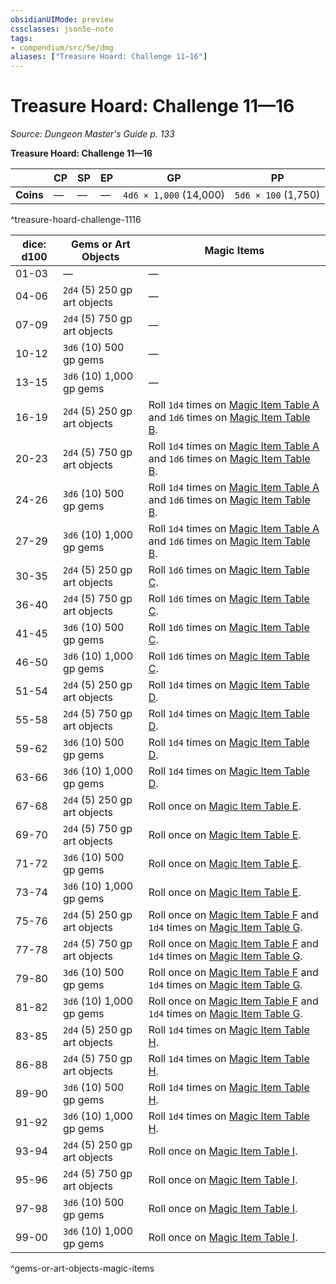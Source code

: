 ```yaml
---
obsidianUIMode: preview
cssclasses: json5e-note
tags:
- compendium/src/5e/dmg
aliases: ["Treasure Hoard: Challenge 11—16"]
---
```

# Treasure Hoard: Challenge 11—16
*Source: Dungeon Master's Guide p. 133* 

**Treasure Hoard: Challenge 11—16**

|  | CP | SP | EP | GP | PP |
|--|----|----|----|----|----|
| **Coins** | — | — | — | `4d6 × 1,000` (14,000) | `5d6 × 100` (1,750) |
^treasure-hoard-challenge-1116

| dice: d100 | Gems or Art Objects | Magic Items |
|------------|---------------------|-------------|
| 01-03 | — | — |
| 04-06 | `2d4` (5) 250 gp art objects | — |
| 07-09 | `2d4` (5) 750 gp art objects | — |
| 10-12 | `3d6` (10) 500 gp gems | — |
| 13-15 | `3d6` (10) 1,000 gp gems | — |
| 16-19 | `2d4` (5) 250 gp art objects | Roll `1d4` times on [Magic Item Table A](magic-item-table-a.md) and `1d6` times on [Magic Item Table B](magic-item-table-b.md). |
| 20-23 | `2d4` (5) 750 gp art objects | Roll `1d4` times on [Magic Item Table A](magic-item-table-a.md) and `1d6` times on [Magic Item Table B](magic-item-table-b.md). |
| 24-26 | `3d6` (10) 500 gp gems | Roll `1d4` times on [Magic Item Table A](magic-item-table-a.md) and `1d6` times on [Magic Item Table B](magic-item-table-b.md). |
| 27-29 | `3d6` (10) 1,000 gp gems | Roll `1d4` times on [Magic Item Table A](magic-item-table-a.md) and `1d6` times on [Magic Item Table B](magic-item-table-b.md). |
| 30-35 | `2d4` (5) 250 gp art objects | Roll `1d6` times on [Magic Item Table C](magic-item-table-c.md). |
| 36-40 | `2d4` (5) 750 gp art objects | Roll `1d6` times on [Magic Item Table C](magic-item-table-c.md). |
| 41-45 | `3d6` (10) 500 gp gems | Roll `1d6` times on [Magic Item Table C](magic-item-table-c.md). |
| 46-50 | `3d6` (10) 1,000 gp gems | Roll `1d6` times on [Magic Item Table C](magic-item-table-c.md). |
| 51-54 | `2d4` (5) 250 gp art objects | Roll `1d4` times on [Magic Item Table D](magic-item-table-d.md). |
| 55-58 | `2d4` (5) 750 gp art objects | Roll `1d4` times on [Magic Item Table D](magic-item-table-d.md). |
| 59-62 | `3d6` (10) 500 gp gems | Roll `1d4` times on [Magic Item Table D](magic-item-table-d.md). |
| 63-66 | `3d6` (10) 1,000 gp gems | Roll `1d4` times on [Magic Item Table D](magic-item-table-d.md). |
| 67-68 | `2d4` (5) 250 gp art objects | Roll once on [Magic Item Table E](magic-item-table-e.md). |
| 69-70 | `2d4` (5) 750 gp art objects | Roll once on [Magic Item Table E](magic-item-table-e.md). |
| 71-72 | `3d6` (10) 500 gp gems | Roll once on [Magic Item Table E](magic-item-table-e.md). |
| 73-74 | `3d6` (10) 1,000 gp gems | Roll once on [Magic Item Table E](magic-item-table-e.md). |
| 75-76 | `2d4` (5) 250 gp art objects | Roll once on [Magic Item Table F](magic-item-table-f.md) and `1d4` times on [Magic Item Table G](magic-item-table-g.md). |
| 77-78 | `2d4` (5) 750 gp art objects | Roll once on [Magic Item Table F](magic-item-table-f.md) and `1d4` times on [Magic Item Table G](magic-item-table-g.md). |
| 79-80 | `3d6` (10) 500 gp gems | Roll once on [Magic Item Table F](magic-item-table-f.md) and `1d4` times on [Magic Item Table G](magic-item-table-g.md). |
| 81-82 | `3d6` (10) 1,000 gp gems | Roll once on [Magic Item Table F](magic-item-table-f.md) and `1d4` times on [Magic Item Table G](magic-item-table-g.md). |
| 83-85 | `2d4` (5) 250 gp art objects | Roll `1d4` times on [Magic Item Table H](magic-item-table-h.md). |
| 86-88 | `2d4` (5) 750 gp art objects | Roll `1d4` times on [Magic Item Table H](magic-item-table-h.md). |
| 89-90 | `3d6` (10) 500 gp gems | Roll `1d4` times on [Magic Item Table H](magic-item-table-h.md). |
| 91-92 | `3d6` (10) 1,000 gp gems | Roll `1d4` times on [Magic Item Table H](magic-item-table-h.md). |
| 93-94 | `2d4` (5) 250 gp art objects | Roll once on [Magic Item Table I](magic-item-table-i.md). |
| 95-96 | `2d4` (5) 750 gp art objects | Roll once on [Magic Item Table I](magic-item-table-i.md). |
| 97-98 | `3d6` (10) 500 gp gems | Roll once on [Magic Item Table I](magic-item-table-i.md). |
| 99-00 | `3d6` (10) 1,000 gp gems | Roll once on [Magic Item Table I](magic-item-table-i.md). |
^gems-or-art-objects-magic-items